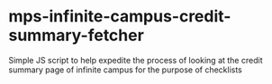 # mps-infinite-campus-credit-summary-fetcher
Simple JS script to help expedite the process of looking at the credit summary page of infinite campus for the purpose of checklists
